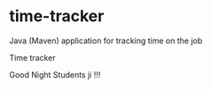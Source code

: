 # time-tracker
Java (Maven) application for tracking time on the job

Time tracker

Good Night Students ji !!!
